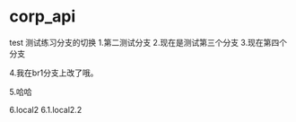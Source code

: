 # corp_api
test
测试练习分支的切换
1.第二测试分支
2.现在是测试第三个分支
3.现在第四个分支

4.我在br1分支上改了哦。

5.哈哈

6.local2
6.1.local2.2